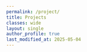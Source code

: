 ```yaml
---
permalink: /project/
title: Projects
classes: wide
layout: single
author_profile: true
last_modified_at: 2025-05-04
---
```



